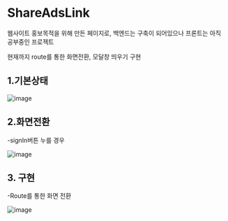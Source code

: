 # ShareAdsLink
웹사이트 홍보목적을 위해 만든 페이지로, 백엔드는 구축이 되어있으나 프론트는 아직 공부중인 프로젝트 

현재까지 route를 통한 화면전환, 모달창 띄우기 구현

## 1.기본상태
![image](https://user-images.githubusercontent.com/54045865/103174754-f1e53200-48a7-11eb-9dc4-8e0891a904f5.png)


## 2.화면전환

-signIn버튼 누를 경우

![image](https://user-images.githubusercontent.com/54045865/103174834-9c5d5500-48a8-11eb-9f1c-81eafb8a8a36.png)


## 3. 구현

-Route를 통한 화면 전환

![image](https://user-images.githubusercontent.com/54045865/103174855-e9d9c200-48a8-11eb-8b53-abc6b016e41f.png)
